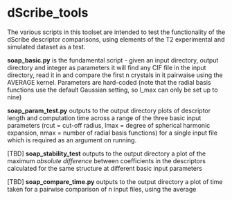 # dScribe_tools

The various scripts in this toolset are intended to test the functionality of the dScribe descriptor comparisons, using elements of the T2 experimental and simulated dataset as a test. 

**soap_basic.py** is the fundamental script - given an input directory, output directory and integer as parameters it will find any CIF file in the input directory, read it in and compare the first n crystals in it pairwaise using the AVERAGE kernel. Parameters are hard-coded (note that the radial basis functions use the default Gaussian setting, so l_max can only be set up to nine)

**soap_param_test.py** outputs to the output directory plots of descriptor length and computation time across a range of the three basic input parameters (rcut = cut-off radius, lmax = degree of spherical harmonic expansion, nmax = number of radial basis functions) for a single input file which is required as an argument on running. 

[TBD] **soap_stability_test** outputs to the output directory a plot of the maximum *absolute difference* between coefficients in the descriptors calculated for the same structure at different basic input parameters

[TBD] **soap_compare_time.py** outputs to the output directory a plot of time taken for a pairwise comparison of n input files, using the average



